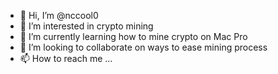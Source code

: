- 👋 Hi, I’m @nccool0
- 👀 I’m interested in crypto mining
- 🌱 I’m currently learning how to mine crypto on Mac Pro
- 💞️ I’m looking to collaborate on ways to ease mining process
- 📫 How to reach me ...

<!---
nccool0/nccool0 is a ✨ special ✨ repository because its `README.md` (this file) appears on your GitHub profile.
You can click the Preview link to take a look at your changes.
--->
